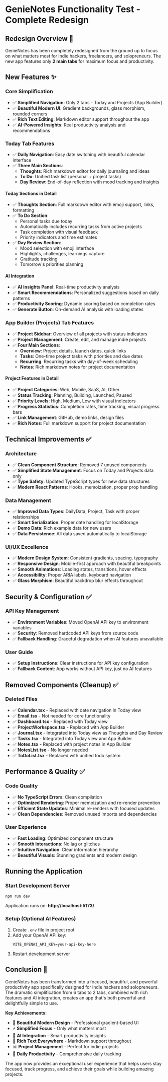 # GenieNotes Functionality Test - Complete Redesign

## Redesign Overview 🎉

GenieNotes has been completely redesigned from the ground up to focus on what matters most for indie hackers, freelancers, and solopreneurs. The new app features only **2 main tabs** for maximum focus and productivity.

## New Features ✨

### Core Simplification
- ✅ **Simplified Navigation**: Only 2 tabs - Today and Projects (App Builder)
- ✅ **Beautiful Modern UI**: Gradient backgrounds, glass morphism, rounded corners
- ✅ **Rich Text Editing**: Markdown editor support throughout the app
- ✅ **AI-Powered Insights**: Real productivity analysis and recommendations

### Today Tab Features
- ✅ **Daily Navigation**: Easy date switching with beautiful calendar interface
- ✅ **Three Main Sections**:
  - **Thoughts**: Rich markdown editor for daily journaling and ideas
  - **To Do**: Unified task list (personal + project tasks)
  - **Day Review**: End-of-day reflection with mood tracking and insights

#### Today Sections in Detail
- ✅ **Thoughts Section**: Full markdown editor with emoji support, links, formatting
- ✅ **To Do Section**: 
  - Personal tasks due today
  - Automatically includes recurring tasks from active projects
  - Task completion with visual feedback
  - Priority indicators and time estimates
- ✅ **Day Review Section**:
  - Mood selection with emoji interface
  - Highlights, challenges, learnings capture
  - Gratitude tracking
  - Tomorrow's priorities planning

#### AI Integration
- ✅ **AI Insights Panel**: Real-time productivity analysis
- ✅ **Smart Recommendations**: Personalized suggestions based on daily patterns
- ✅ **Productivity Scoring**: Dynamic scoring based on completion rates
- ✅ **Generate Button**: On-demand AI analysis with loading states

### App Builder (Projects) Tab Features
- ✅ **Project Sidebar**: Overview of all projects with status indicators
- ✅ **Project Management**: Create, edit, and manage indie projects
- ✅ **Four Main Sections**:
  - **Overview**: Project details, launch dates, quick links
  - **Tasks**: One-time project tasks with priorities and due dates
  - **Recurring**: Recurring tasks with day-of-week scheduling
  - **Notes**: Rich markdown notes for project documentation

#### Project Features in Detail
- ✅ **Project Categories**: Web, Mobile, SaaS, AI, Other
- ✅ **Status Tracking**: Planning, Building, Launched, Paused
- ✅ **Priority Levels**: High, Medium, Low with visual indicators
- ✅ **Progress Statistics**: Completion rates, time tracking, visual progress bars
- ✅ **Link Management**: GitHub, demo links, design files
- ✅ **Rich Notes**: Full markdown support for project documentation

## Technical Improvements ✅

### Architecture
- ✅ **Clean Component Structure**: Removed 7 unused components
- ✅ **Simplified State Management**: Focus on Today and Projects data only
- ✅ **Type Safety**: Updated TypeScript types for new data structures
- ✅ **Modern React Patterns**: Hooks, memoization, proper prop handling

### Data Management
- ✅ **Improved Data Types**: DailyData, Project, Task with proper relationships
- ✅ **Smart Serialization**: Proper date handling for localStorage
- ✅ **Demo Data**: Rich example data for new users
- ✅ **Data Persistence**: All data saved automatically to localStorage

### UI/UX Excellence
- ✅ **Modern Design System**: Consistent gradients, spacing, typography
- ✅ **Responsive Design**: Mobile-first approach with beautiful breakpoints
- ✅ **Smooth Animations**: Loading states, transitions, hover effects
- ✅ **Accessibility**: Proper ARIA labels, keyboard navigation
- ✅ **Glass Morphism**: Beautiful backdrop blur effects throughout

## Security & Configuration ✅

### API Key Management
- ✅ **Environment Variables**: Moved OpenAI API key to environment variables
- ✅ **Security**: Removed hardcoded API keys from source code
- ✅ **Fallback Handling**: Graceful degradation when AI features unavailable

### User Guide
- ✅ **Setup Instructions**: Clear instructions for API key configuration
- ✅ **Fallback Content**: App works without API key, just no AI features

## Removed Components (Cleanup) ✅

### Deleted Files
- ✅ **Calendar.tsx** - Replaced with date navigation in Today view
- ✅ **Email.tsx** - Not needed for core functionality
- ✅ **Dashboard.tsx** - Replaced with Today view
- ✅ **ProjectWorkspace.tsx** - Replaced with App Builder
- ✅ **Journal.tsx** - Integrated into Today view as Thoughts and Day Review
- ✅ **Tasks.tsx** - Integrated into Today view and App Builder
- ✅ **Notes.tsx** - Replaced with project notes in App Builder
- ✅ **NotesList.tsx** - No longer needed
- ✅ **ToDoList.tsx** - Replaced with unified todo system

## Performance & Quality ✅

### Code Quality
- ✅ **No TypeScript Errors**: Clean compilation
- ✅ **Optimized Rendering**: Proper memoization and re-render prevention
- ✅ **Efficient State Updates**: Minimal re-renders with focused updates
- ✅ **Clean Dependencies**: Removed unused imports and dependencies

### User Experience
- ✅ **Fast Loading**: Optimized component structure
- ✅ **Smooth Interactions**: No lag or glitches
- ✅ **Intuitive Navigation**: Clear information hierarchy
- ✅ **Beautiful Visuals**: Stunning gradients and modern design

## Running the Application

### Start Development Server
```bash
npm run dev
```
Application runs on: **http://localhost:5173/**

### Setup (Optional AI Features)
1. Create `.env` file in project root
2. Add your OpenAI API key:
   ```
   VITE_OPENAI_API_KEY=your-api-key-here
   ```
3. Restart development server

## Conclusion 🎯

GenieNotes has been transformed into a focused, beautiful, and powerful productivity app specifically designed for indie hackers and solopreneurs. The dramatic simplification from 6 tabs to 2 tabs, combined with rich features and AI integration, creates an app that's both powerful and delightfully simple to use.

**Key Achievements:**
- 🎨 **Beautiful Modern Design** - Professional gradient-based UI
- ⚡ **Simplified Focus** - Only what matters most
- 🤖 **AI Integration** - Smart productivity insights
- 📝 **Rich Text Everywhere** - Markdown support throughout
- 📊 **Project Management** - Perfect for indie projects
- 🎯 **Daily Productivity** - Comprehensive daily tracking

The app now provides an exceptional user experience that helps users stay focused, track progress, and achieve their goals while building amazing projects. 